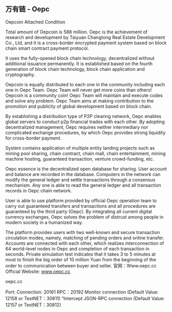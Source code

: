 
万有链 - Oepc
-------------

Oepcoin Attached Condition

Total amount of Oepcoin is 588 million. Oepc is the achievement of research and development by Taiyuan Changtong Real Estate Development Co., Ltd, and it is a cross-border encrypted payment system based on block chain smart contract payment protocol. 

It uses the fully-opened block chain technology, decentralized without additional issuance permanently. It is established based on the fourth generation of block chain technology, block chain application and cryptography.

Oepcoin is equally distributed to each one in the community including each one in Oepc Team. Oepc Team will never get more coins than others! Oepcoin is a community coin! Oepc Team will maintain and execute codes and solve any problem. Oepc Team aims at making contribution to the promotion and publicity of global development based on block chain. 

By establishing a distribution type of P2P clearing network, Oepc enables global servers to conduct p2p financial trades with each other. By adopting decentralized management, Oepc requires neither intermediary nor complicated exchange procedures, by which Oepc provides strong liquidity for cross-border payment. 

System contains application of multiple entity landing projects such as mining pool sharing, chain contract, chain mall, chain entertainment, mining machine hosting, guaranteed transaction, venture crowd-funding, etc. 

Oepc essence is the decentralized open database for sharing. User account and balance are recorded in the database. Computers in the network can modify the general ledger and settle transactions through a consensus mechanism. Any one is able to read the general ledger and all transaction records in Oepc chain network. 

User is able to use platform provided by official Oepc operation team to carry out guaranteed transfers and transactions and all procedures are guaranteed by the third party (Oepc). By integrating all current digital currency exchanges, Oepc solves the problem of distrust among people in modern society in a humanized way.

The platform provides users with two well-known and secure transaction circulation modes, namely, matching of pending orders and online transfer. Accounts are connected with each other, which realizes interconnection of 64 world-level nodes in Oepc and completion of each transaction in seconds. Private simulation test indicates that it takes 3 to 5 minutes at most to finish the big order of 10 million Yuan from the beginning of the order to communication between buyer and seller. 
官网：Www.oepc.cc
Official Website: www.oepc.cc

oepc.cc

Port: Connection: 20161 RPC：20192
Monitor connection (Default Value: 12158 or TestNET：30811) “Intercept JSON-RPC connection (Default Value: 12157 or TestNET：30812)